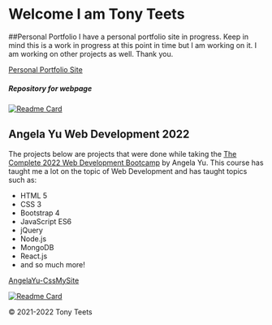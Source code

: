 # Welcome I am Tony Teets

##Personal Portfolio
I have a personal portfolio site in progress. Keep in mind this is a work in progress at this point in time but I am working on it. I am working on other projects as well. Thank you.

[Personal Portfolio Site](tteets09.github.io "Personal Portfolio Site")

##### Repository for webpage
[![Readme Card](https://github-readme-stats.vercel.app/api/pin/?username=tteets09&repo=tteets09.github.io&theme=nord)](https://github.com/tteets09/tteets09.github.io)

## Angela Yu Web Development 2022
The projects below are projects that were done while taking the [The Complete 2022 Web Development Bootcamp](https://www.udemy.com/course/the-complete-web-development-bootcamp/ "The Complete 2022 Web Development Bootcamp") by Angela Yu. This course has taught me a lot on the topic of Web Development and has taught topics such as:
- HTML 5
- CSS 3
- Bootstrap 4
- JavaScript ES6
- jQuery
- Node.js
- MongoDB
- React.js
- and so much more!

[AngelaYu-CssMySite](https://tteets09.github.io/AngelaYu-CssMySite/ "AngelaYu-CssMySite")

[![Readme Card](https://github-readme-stats.vercel.app/api/pin/?username=tteets09&repo=AngelaYu-CssMySite&theme=nord)](https://github.com/tteets09/AngelaYu-CssMySite)

&copy; 2021-2022 Tony Teets

